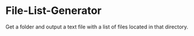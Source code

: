 # File-List-Generator
 Get a folder and output a text file with a list of files located in that directory.
